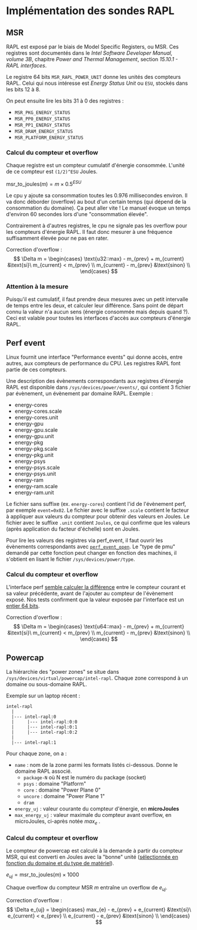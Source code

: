 # Implémentation des sondes RAPL

## MSR

RAPL est exposé par le biais de Model Specific Registers, ou MSR.
Ces registres sont documentés dans le _Intel Software Developer Manual, volume 3B_, chapitre _Power and Thermal Management_, section _15.10.1 - RAPL interfaces_.

Le registre 64 bits `MSR_RAPL_POWER_UNIT` donne les unités des compteurs RAPL.
Celui qui nous intéresse est _Energy Status Unit_ ou `ESU`, stockés dans les bits 12 à 8.

On peut ensuite lire les bits 31 à 0 des registres :
- `MSR_PKG_ENERGY_STATUS`
- `MSR_PP0_ENERGY_STATUS`
- `MSR_PP1_ENERGY_STATUS`
- `MSR_DRAM_ENERGY_STATUS`
- `MSR_PLATFORM_ENERGY_STATUS`

### Calcul du compteur et overflow

Chaque registre est un compteur cumulatif d'énergie consommée. L'unité de ce compteur est `(1/2)^ESU` Joules.

$\text{msr\_to\_joules}(m) = m \times 0.5^{ESU}$

Le cpu y ajoute sa consommation toutes les 0.976 millisecondes environ. Il va donc déborder (overflow) au bout d'un certain temps (qui dépend de la consommation du domaine). Ça peut aller vite ! Le manuel évoque un temps d'environ 60 secondes lors d'une "consommation élevée".

Contrairement à d'autres registres, le cpu ne signale pas les overflow pour les compteurs d'énergie RAPL. Il faut donc mesurer à une fréquence suffisamment élevée pour ne pas en rater.

Correction d'overflow :
$$
\Delta m =
\begin{cases}
  \text{u32::max} - m_{prev} + m_{current} &\text{si}\ m_{current} < m_{prev} \\
  m_{current} - m_{prev} &\text{sinon} \\
\end{cases}
$$

### Attention à la mesure

Puisqu'il est cumulatif, il faut prendre deux mesures avec un petit intervalle de temps entre les deux, et calculer leur différence. Sans point de départ connu la valeur n'a aucun sens (énergie consommée mais depuis quand ?). Ceci est valable pour toutes les interfaces d'accès aux compteurs d'énergie RAPL.

## Perf event

Linux fournit une interface "Performance events" qui donne accès, entre autres, aux compteurs de performance du CPU. Les registres RAPL font partie de ces compteurs.

Une description des évènements correspondants aux registres d'énergie RAPL est disponible dans `/sys/devices/power/events/`, qui contient 3 fichier par évènement, un évènement par domaine RAPL. Exemple :

- energy-cores
- energy-cores.scale
- energy-cores.unit
- energy-gpu
- energy-gpu.scale
- energy-gpu.unit
- energy-pkg
- energy-pkg.scale
- energy-pkg.unit
- energy-psys
- energy-psys.scale
- energy-psys.unit
- energy-ram
- energy-ram.scale
- energy-ram.unit

Le fichier sans suffixe (ex. `energy-cores`) contient l'id de l'évènement perf, par exemple `event=0x02`.
Le fichier avec le suffixe `.scale` contient le facteur à appliquer aux valeurs du compteur pour obtenir des valeurs en Joules.
Le fichier avec le suffixe `.unit` contient `Joules`, ce qui confirme que les valeurs (après application du facteur d'échelle) sont en Joules.

Pour lire les valeurs des registres via perf_event, il faut ouvrir les évènements correspondants avec [`perf_event_open`](https://man7.org/linux/man-pages/man2/perf_event_open.2.html). Le "type de pmu" demandé par cette fonction peut changer en fonction des machines, il s'obtient en lisant le fichier `/sys/devices/power/type`.

### Calcul du compteur et overflow

L'interface perf [semble calculer la différence](https://github.com/torvalds/linux/blob/921bdc72a0d68977092d6a64855a1b8967acc1d9/arch/x86/events/rapl.c#LL200C2-L200C2) entre le compteur courant et sa valeur précédente, avant de l'ajouter au compteur de l'évènement exposé. Nos tests confirment que la valeur exposée par l'interface est un [entier 64 bits](https://lwn.net/Articles/573602/).

Correction d'overflow :
$$
\Delta m =
\begin{cases}
  \text{u64::max} - m_{prev} + m_{current} &\text{si}\ m_{current} < m_{prev} \\
  m_{current} - m_{prev} &\text{sinon} \\
\end{cases}
$$

## Powercap

La hiérarchie des "power zones" se situe dans `/sys/devices/virtual/powercap/intel-rapl`.
Chaque zone correspond à un domaine ou sous-domaine RAPL.

Exemple sur un laptop récent :
```
intel-rapl
  |
  |--- intel-rapl:0
  |     |--- intel-rapl:0:0
  |     |--- intel-rapl:0:1
  |     |--- intel-rapl:0:2
  |
  |--- intel-rapl:1
```

Pour chaque zone, on a :
- `name` : nom de la zone parmi les formats listés ci-dessous. Donne le domaine RAPL associé.
    - `package-N` où N est le numéro du package (socket)
    - `psys` : domaine "Platform"
    - `core` : domaine "Power Plane 0"
    - `uncore` : domaine "Power Plane 1"
    - `dram`
- `energy_uj` : valeur courante du compteur d'énergie, en **microJoules**
- `max_energy_uj` : valeur maximale du compteur avant overflow, en microJoules, ci-après notée $max_e$ .

### Calcul du compteur et overflow

Le compteur de powercap est calculé à la demande à partir du compteur MSR,  qui est converti en Joules avec la "bonne" unité ([sélectionnée en fonction du domaine et du type de matériel](https://github.com/torvalds/linux/blob/9e87b63ed37e202c77aa17d4112da6ae0c7c097c/drivers/powercap/intel_rapl_common.c#L167)).

$e_{uj} = \text{msr\_to\_joules}(m) \times 1000$

Chaque overflow du compteur MSR $m$ entraîne un overflow de $e_{uj}$.

Correction d'overflow :
$$
\Delta e_{uj} =
\begin{cases}
  max_{e} - e_{prev} + e_{current} &\text{si}\ e_{current} < e_{prev} \\
  e_{current} - e_{prev} &\text{sinon} \\
\end{cases}
$$
